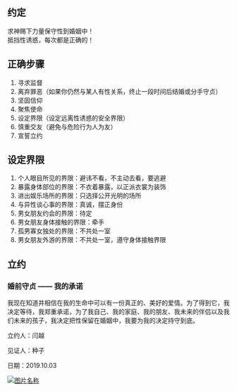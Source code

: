 ## 约定

求神赐下力量保守性到婚姻中！  
抵挡性诱惑，每次都是正确的！

## 正确步骤

1.  寻求监督
2.  离弃罪恶（如果你仍然与某人有性关系，终止一段时间后结婚或分手守贞）
3.  坚固信仰
4.  聚焦使命
5.  设定界限（设定远离性诱惑的安全界限）
6.  慎重交友（避免与危险行为人为友）
7.  宣誓立约

## 设定界限

1.  个人眼目所见的界限：避讳不看，不主动去看，要逃避
2.  暴露身体部位的界限：不衣着暴露，以正派衣裳为装饰
3.  进出娱乐场所的界限：只选择公开光明的场所
4.  与异性谈心事的界限：真诚，摆正身份
5.  男女朋友约会的界限：待定
6.  男女朋友身体接触的界限：牵手
7.  孤男寡女独处的界限：不共处一室
8.  男女朋友外游的界限：不共处一室，遵守身体接触界限

## 立约

### 婚前守贞 —— 我的承诺

我现在知道并相信在我的生命中可以有一份真正的、美好的爱情。为了得到它，我决定等待，我郑重承诺，为了我自己、我的家庭、我的朋友、我未来的伴侣以及我们未来的孩子，我决定把性保留在婚姻中，我要为我的决定持守到底。

立约人：闫越

见证人：种子

日期：2019.10.03

[![图片名称](https://camo.githubusercontent.com/7e05b6c6687560256cb8057b6708f5724d751b53/687474703a2f2f7777312e73696e61696d672e636e2f6c617267652f64663535316561356c7931673770766f6b7a35676f6a323075303075306469372e6a7067)](https://camo.githubusercontent.com/7e05b6c6687560256cb8057b6708f5724d751b53/687474703a2f2f7777312e73696e61696d672e636e2f6c617267652f64663535316561356c7931673770766f6b7a35676f6a323075303075306469372e6a7067)